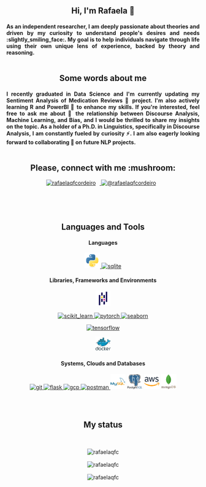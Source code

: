 
<br>
<br>
<h2 align="center">Hi, I'm Rafaela 👋 </h2>
<h4 align="justify">As an independent researcher, I am deeply passionate about theories and driven by my curiosity to understand people's desires and needs :slightly_smiling_face:. My goal is to help individuals navigate through life using their own unique lens of experience, backed by theory and reasoning.

<br>
<br>
<h2 align="center">Some words about me</h2>
<h4 align="justify">I recently graduated in Data Science and I'm currently updating my Sentiment Analysis of Medication Reviews 🔭 project. I'm also actively learning R and PowerBI 🌱 to enhance my skills. If you're interested, feel free to ask me about 💬 the relationship between Discourse Analysis, Machine Learning, and Bias, and I would be thrilled to share my insights on the topic. As a holder of a Ph.D. in Linguistics, specifically in Discourse Analysis, I am constantly fueled by curiosity ⚡. I am also eagerly looking forward to collaborating 👯 on future NLP projects.

<br>
<br>
<h2 align="center">Please, connect with me :mushroom:</h2>
<p align="center">
  <a href="https://linkedin.com/in/rafaelaqfcordeiro" target="_blank">
    <img src="https://raw.githubusercontent.com/rahuldkjain/github-profile-readme-generator/master/src/images/icons/Social/linked-in-alt.svg" alt="rafaelaqfcordeiro" height="30" width="30" style="margin-right: 10px;" />
  </a>
  <a href="https://medium.com/@rafaelaqfcordeiro" target="_blank">
    <img src="https://raw.githubusercontent.com/rahuldkjain/github-profile-readme-generator/master/src/images/icons/Social/medium.svg" alt="@rafaelaqfcordeiro" height="30" width="30" style="margin-right: 10px;" />
  </a>  
</p>
<br>
<br>
<br>
<h2 align="center">Languages and Tools</h2>

<p><h4 align="center">Languages</h4></p>
<p align="center">
<a href="https://www.python.org" target="_blank" rel="noreferrer"> <img src="https://raw.githubusercontent.com/devicons/devicon/master/icons/python/python-original.svg" alt="python" width="40" height="40"/> </a> 
<a href="https://www.sqlite.org/" target="_blank" rel="noreferrer"> <img src="https://www.vectorlogo.zone/logos/sqlite/sqlite-icon.svg" alt="sqlite" width="40" height="40"/> </a>


<p><h4 align="center">Libraries, Frameworks and Environments</h4></p>
<p align="center"><a href="https://pandas.pydata.org/" target="_blank" rel="noreferrer"> <img src="https://raw.githubusercontent.com/devicons/devicon/2ae2a900d2f041da66e950e4d48052658d850630/icons/pandas/pandas-original.svg" alt="pandas" width="40" height="40"/> </a>
<p align="center"><a href="https://scikit-learn.org/" target="_blank" rel="noreferrer"> <img src="https://upload.wikimedia.org/wikipedia/commons/0/05/Scikit_learn_logo_small.svg" alt="scikit_learn" width="40" height="40"/><a href="https://pytorch.org/" target="_blank" rel="noreferrer"> <img src="https://www.vectorlogo.zone/logos/pytorch/pytorch-icon.svg" alt="pytorch" width="40" height="40"/> </a>
<a href="https://seaborn.pydata.org/" target="_blank" rel="noreferrer"> <img src="https://seaborn.pydata.org/_images/logo-mark-lightbg.svg" alt="seaborn" width="40" height="40"/></a>
<p align="center"><a href="https://www.tensorflow.org" target="_blank" rel="noreferrer"> <img src="https://www.vectorlogo.zone/logos/tensorflow/tensorflow-icon.svg" alt="tensorflow" width="40" height="40"/></a>
<p align="center"><a href="https://www.docker.com/" target="_blank" rel="noreferrer"> <img src="https://raw.githubusercontent.com/devicons/devicon/master/icons/docker/docker-original-wordmark.svg" alt="docker" width="40" height="40"/></a>
</p>

<p><h4 align="center">Systems, Clouds and Databases</h4></p>
<p align="center"> 
 <a href="https://git-scm.com/" target="_blank" rel="noreferrer"> <img src="https://www.vectorlogo.zone/logos/git-scm/git-scm-icon.svg" alt="git" width="40" height="40"/> </a>
<a href="https://flask.palletsprojects.com/" target="_blank" rel="noreferrer"> <img src="https://www.vectorlogo.zone/logos/pocoo_flask/pocoo_flask-icon.svg" alt="flask" width="40" height="40"/> </a> 
 <a href="https://cloud.google.com" target="_blank" rel="noreferrer"> <img src="https://www.vectorlogo.zone/logos/google_cloud/google_cloud-icon.svg" alt="gcp" width="40" height="40"/> </a>
 <a href="https://postman.com" target="_blank" rel="noreferrer"> <img src="https://www.vectorlogo.zone/logos/getpostman/getpostman-icon.svg" alt="postman" width="40" height="40"/> </a> 
 <img src="https://raw.githubusercontent.com/devicons/devicon/master/icons/mysql/mysql-original-wordmark.svg" alt="mysql" width="40" height="40"/> </a> <a href="https://www.postgresql.org" target="_blank" rel="noreferrer"> <img src="https://raw.githubusercontent.com/devicons/devicon/master/icons/postgresql/postgresql-original-wordmark.svg" alt="postgresql" width="40" height="40"/></a>
<a href="https://aws.amazon.com" target="_blank" rel="noreferrer"> <img src="https://raw.githubusercontent.com/devicons/devicon/master/icons/amazonwebservices/amazonwebservices-original-wordmark.svg" alt="aws" width="40" height="40"/></a>
<a href="https://www.mongodb.com/" target="_blank" rel="noreferrer"> <img src="https://raw.githubusercontent.com/devicons/devicon/master/icons/mongodb/mongodb-original-wordmark.svg" alt="mongodb" width="40" height="40"/> </a> <a href="https://www.mysql.com/" target="_blank" rel="noreferrer"> </a>
</p>
<br>

<br>
<h2 align="center">My status</h2>
<br>
<p align="center"><img align="center" src="https://github-readme-stats.vercel.app/api/top-langs?username=rafaelaqfc&show_icons=true&locale=en&layout=compact" alt="rafaelaqfc" /><br>
<p align="center"><img align="center" src="https://github-readme-stats.vercel.app/api?username=rafaelaqfc&show_icons=true&locale=en" alt="rafaelaqfc" /><br>
<p align="center"><img align="center" src="https://github-readme-streak-stats.herokuapp.com/?user=rafaelaqfc&" alt="rafaelaqfc" /></p>
<br>
